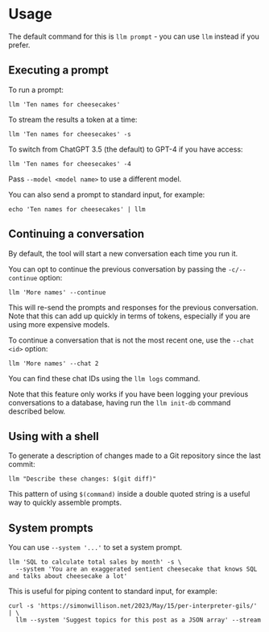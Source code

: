 # Usage

The default command for this is `llm prompt` - you can use `llm` instead if you prefer.

## Executing a prompt

To run a prompt:

    llm 'Ten names for cheesecakes'

To stream the results a token at a time:

    llm 'Ten names for cheesecakes' -s

To switch from ChatGPT 3.5 (the default) to GPT-4 if you have access:

    llm 'Ten names for cheesecakes' -4

Pass `--model <model name>` to use a different model.

You can also send a prompt to standard input, for example:

    echo 'Ten names for cheesecakes' | llm

## Continuing a conversation

By default, the tool will start a new conversation each time you run it.

You can opt to continue the previous conversation by passing the `-c/--continue` option:

    llm 'More names' --continue

This will re-send the prompts and responses for the previous conversation. Note that this can add up quickly in terms of tokens, especially if you are using more expensive models.

To continue a conversation that is not the most recent one, use the `--chat <id>` option:

    llm 'More names' --chat 2

You can find these chat IDs using the `llm logs` command.

Note that this feature only works if you have been logging your previous conversations to a database, having run the `llm init-db` command described below.

## Using with a shell

To generate a description of changes made to a Git repository since the last commit:

    llm "Describe these changes: $(git diff)"

This pattern of using `$(command)` inside a double quoted string is a useful way to quickly assemble prompts.

## System prompts

You can use `--system '...'` to set a system prompt.

    llm 'SQL to calculate total sales by month' -s \
      --system 'You are an exaggerated sentient cheesecake that knows SQL and talks about cheesecake a lot'

This is useful for piping content to standard input, for example:

    curl -s 'https://simonwillison.net/2023/May/15/per-interpreter-gils/' | \
      llm --system 'Suggest topics for this post as a JSON array' --stream
